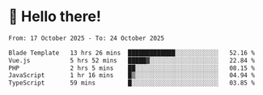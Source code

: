 # 👋 Hello there!

<!--START_SECTION:waka-->

```txt
From: 17 October 2025 - To: 24 October 2025

Blade Template   13 hrs 26 mins  █████████████░░░░░░░░░░░░   52.16 %
Vue.js           5 hrs 52 mins   █████▓░░░░░░░░░░░░░░░░░░░   22.84 %
PHP              2 hrs 5 mins    ██░░░░░░░░░░░░░░░░░░░░░░░   08.15 %
JavaScript       1 hr 16 mins    █▒░░░░░░░░░░░░░░░░░░░░░░░   04.94 %
TypeScript       59 mins         █░░░░░░░░░░░░░░░░░░░░░░░░   03.85 %
```

<!--END_SECTION:waka-->
